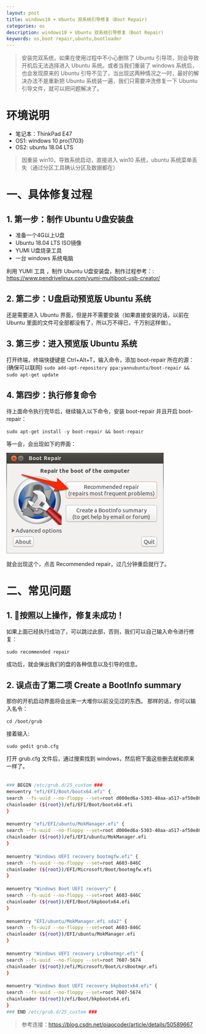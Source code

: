 ```yaml
---
layout: post
title: windows10 + Ubuntu 双系统引导修复（Boot Repair)
categories: os
description: windows10 + Ubuntu 双系统引导修复（Boot Repair) 
keywords: os,boot repair,ubuntu,bootloader
---
```


> 安装完双系统，如果在使用过程中不小心删除了 Ubuntu 引导项，则会导致开机后无法选择进入 Ubuntu 系统。或者当我们重装了 windows 系统后，也会发现原来的 Ubuntu 引导不见了，当出现这两种情况之一时，最好的解决办法不是重新把 Ubuntu 系统装一遍，我们只需要冲洗修复一下 Ubuntu 引导文件，就可以把问题解决了。

# 环境说明

- 笔记本：ThinkPad E47
- OS1: windows 10 pro(1703)
- OS2: ubuntu 18.04 LTS

> 因重装 win10，导致系统启动，直接进入 win10 系统，ubuntu 系统菜单丢失（通过分区工具确认分区及数据都在）

# 一、具体修复过程

## 1. 第一步：制作 Ubuntu U盘安装盘

- 准备一个4G以上U盘
- Ubuntu 18.04 LTS ISO镜像
- YUMI U盘烧录工具
- 一台 windows 系统电脑

利用 YUMI 工具 ，制作 Ubuntu U盘安装盘，制作过程参考：: https://www.pendrivelinux.com/yumi-multiboot-usb-creator/

## 2. 第二步：U盘启动预览版 Ubuntu 系统

还是需要进入 Ubuntu 界面，但是并不需要安装（如果直接安装的话，以前在 Ubuntu 里面的文件可全部都没有了，所以万不得已，千万别这样做）。

## 3. 第三步：进入预览版 Ubuntu 系统

打开终端，终端快捷键是 Ctrl+Alt+T，输入命令，添加 boot-repair 所在的源：(确保可以联网)
`sudo add-apt-repository ppa:yannubuntu/boot-repair && sudo apt-get update`

## 4. 第四步：执行修复命令

待上面命令执行完毕后，继续输入以下命令，安装 boot-repair 并且开启 boot-repair：

`sudo apt-get install -y boot-repair && boot-repair`

等一会，会出现如下的界面：

![ ](/images/20180711-repair-bootloader-01.png)

就会出现这个，点击 Recommended repair，过几分钟重启就行了。

# 二、常见问题

## 1. 按照以上操作，修复未成功！

如果上面已经执行成功了，可以跳过此部，否则，我们可以自己输入命令进行修复：

`sudo recommended repair`

成功后，就会弹出我们的盘的各种信息以及引导的信息。

## 2. 误点击了第二项 Create a BootInfo summary

那你的开机启动界面将会出来一大堆你以前没见过的东西。
那样的话，你可以输入名令：

`cd /boot/grub`

接着输入:

`sudo gedit grub.cfg`

打开 grub.cfg 文件后，通过搜索找到 windows，然后把下面这些删去就和原来一样了。

```bash

### BEGIN /etc/grub.d/25_custom ###
menuentry "efi/EFI/Boot/bootx64.efi" {
search --fs-uuid --no-floppy --set=root d000ed6a-5303-40aa-a517-af50e807c0e9
chainloader (${root})/efi/EFI/Boot/bootx64.efi
}

menuentry "efi/EFI/ubuntu/MokManager.efi" {
search --fs-uuid --no-floppy --set=root d000ed6a-5303-40aa-a517-af50e807c0e9
chainloader (${root})/efi/EFI/ubuntu/MokManager.efi
}

menuentry "Windows UEFI recovery bootmgfw.efi" {
search --fs-uuid --no-floppy --set=root A603-846C
chainloader (${root})/EFI/Microsoft/Boot/bootmgfw.efi
}

menuentry "Windows Boot UEFI recovery" {
search --fs-uuid --no-floppy --set=root A603-846C
chainloader (${root})/EFI/Boot/bkpbootx64.efi
}

menuentry "EFI/ubuntu/MokManager.efi sda2" {
search --fs-uuid --no-floppy --set=root A603-846C
chainloader (${root})/EFI/ubuntu/MokManager.efi
}

menuentry "Windows UEFI recovery LrsBootmgr.efi" {
search --fs-uuid --no-floppy --set=root 7607-5674
chainloader (${root})/efi/Microsoft/Boot/LrsBootmgr.efi
}

menuentry "Windows Boot UEFI recovery bkpbootx64.efi" {
search --fs-uuid --no-floppy --set=root 7607-5674
chainloader (${root})/efi/Boot/bkpbootx64.efi
}
### END /etc/grub.d/25_custom ###
```

> 参考连接：<https://blog.csdn.net/piaocoder/article/details/50589667>
